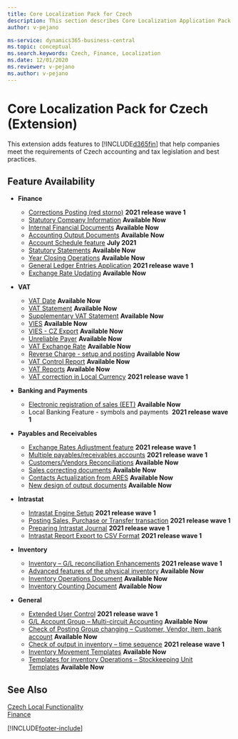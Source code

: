 ```yaml
---
title: Core Localization Pack for Czech
description: This section describes Core Localization Application Pack for Czech extension functionality.
author: v-pejano

ms-service: dynamics365-business-central
ms.topic: conceptual
ms.search.keywords: Czech, Finance, Localization
ms.date: 12/01/2020
ms.reviewer: v-pejano
ms.author: v-pejano
---
```


# Core Localization Pack for Czech (Extension)

This extension adds features to [!INCLUDE[d365fin](../../includes/d365fin_md.md)] that help companies meet the requirements of Czech accounting and tax legislation and best practices.

## Feature Availability

- **Finance**
  - [Corrections Posting (red storno)](how-to-use-corrections-posting.md) **2021 release wave 1**
  - [Statutory Company Information](statutory-company-information.md) **Available Now**
  - [Internal Financial Documents](internal-financial-documents) **Available Now**
  - [Accounting Output Documents](accounting-output-documents.md) **Available Now**
  - [Account Schedule feature](how-to-use-accounting-schedule-feature.md) **July 2021**
  - [Statutory Statements](statutory-statements.md) **Available Now**
  - [Year Closing Operations](year-close-operations.md) **Available Now**
  - [General Ledger Entries Application](general-ledger-entries-application.md) **2021 release wave 1**
  - [Exchange Rate Updating](how-to-update-exchange-rate.md) **Available Now**
  
- **VAT**
  - [VAT Date](how-to-setup-vat-date.md) **Available Now**
  - [VAT Statement](vat-statement.md) **Available Now**
  - [Supplementary VAT Statement](supplementary-vat-statement.md) **Available Now**
  - [VIES](vies-cz.md) **Available Now**
  - [VIES - CZ Export](how-to-use-vies-cz-export.md) **Available Now**
  - [Unreliable Payer](unreliable-payer.md) **Available Now**
  - [VAT Exchange Rate](how-to-setup-vat-exchange-rate.md) **Available Now**
  - [Reverse Charge - setup and posting](how-to-setup-and-post-reverse-charge.md) **Available Now**
  - [VAT Control Report](vat-control-report.md) **Available Now**
  - [VAT Reports](vat-reports-cz.md) **Available Now**
  - [VAT correction in Local Currency](how-to-setup-vat-correction-local-currency.md) **2021 release wave 1**

- **Banking and Payments**
  - [Electronic registration of sales (EET)](eet.md) **Available Now**
  - Local Banking Feature - symbols and payments  **2021 release wave 1**

- **Payables and Receivables**
  - [Exchange Rates Adjustment feature](how-to-use-exchange-rates-adjustment-feature.md) **2021 release wave 1**
  - [Multiple payables/receivables accounts](how-to-use-multiple-payables-receivables-accounts) **2021 release wave 1**
  - [Customers/Vendors Reconciliations](customers-vendors-reconciliations.md) **Available Now**
  - [Sales correcting documents](sales-correcting-documents.md) **Available Now**
  - [Contacts Actualization from ARES](how-to-update-contacts-from-ares.md) **Available Now**
  - [New design of output documents](new-design-of-output-documents.md) **Available Now**

- **Intrastat**
  - [Intrastat Engine Setup](intrastat.md) **2021 release wave 1**
  - [Posting Sales, Purchase or Transfer transaction](intrastat.md) **2021 release wave 1**
  - [Preparing Intrastat Journal](intrastat.md) **2021 release wave 1**
  - [Intrastat Report Export to CSV Format](intrastat.md) **2021 release wave 1**

- **Inventory**
  - [Inventory – G/L reconciliation Enhancements](how-to-use-inventory-gl-reconciliation-enhancements.md) **2021 release wave 1**
  - [Advanced features of the physical inventory](advanced-features-physical-inventory.md) **Available Now**
  - [Inventory Operations Document](how-to-use-inventory-operations-document.md) **Available Now**
  - [Inventory Counting Document](how-to-use-inventory-counting-documents.md) **Available Now**

- **General**
  - [Extended User Control](how-to-setup-extended-user-control.md) **2021 release wave 1**
  - [G/L Account Group – Multi-circuit Accounting](how-to-use-multi-circuit-accounting.md) **Available Now**
  - [Check of Posting Group changing – Customer, Vendor, item, bank account](check-of-posting-group-changing.md) **Available Now**
  - [Check of output in inventory – time sequence](check-output-inventory-time-sequence.md) **2021 release wave 1**
  - [Inventory Movement Templates](inventory-movement-templates.md) **Available Now**
  - [Templates for inventory Operations – Stockkeeping Unit Templates](stockkeeping-unit-templates.md) **Available Now**

## See Also

[Czech Local Functionality](czech-local-functionality.md)  
[Finance](../../finance.md)


[!INCLUDE[footer-include](../../includes/footer-banner.md)]